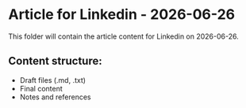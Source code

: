 # Article for Linkedin - 2026-06-26

This folder will contain the article content for Linkedin on 2026-06-26.

## Content structure:
- Draft files (.md, .txt)
- Final content
- Notes and references
